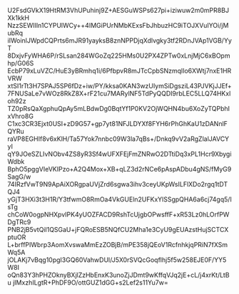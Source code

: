 U2FsdGVkX19HtRM3VhUPuhinj9Z+AESGuWSPs627pi+iziwuw2m0mPR8BJXk1kkH
NzzSEWIIln1CYPUlWCy++4IMGiPUrNMbKExsFbJhbuzHC9iTOJXVuIYOi/jMubRq
iIWoinlJWpdCQPrts6mJR91yayksB8znNPPDjqXdlvgky3tf2RDnJVAp1VGB/YyT
8DxjvFyWHA6P/rSLsan284WGoZq225HMs0U2PX4ZPTw0xLnjMjC6xBOpmhp/G06S
EcbP79xLuVZC/HuE3yBRmhq1i/6PfbpvR8mJTcCpbSNzmqlIo6XWtj7nxE1HRVRW
xtSI1rTt3H7SPAJ5SP6fDz+iw/PY/kksa0KAN3wzUIymSiDgsziL43PJVKjJJEf+
7FNUSaLe7vWOz8RkZ8X+rF21cu7MARylNF5TdPyQQDI9rbLEC5LLQ74HKxloh92z
TZ0pRsQaXgphuQpAy5mLBdwDg0BqtYf1P0KV2OjWQHN4bu6XoZyTQPbhIxVhro8G
C1xc3CR3Ejxt0USI+zD9G57+gp7yt81NFJLDYXf8FYH6rPhGhKaU1zDANnlFQYRu
raVP8EGHIf8v6xKlH/Ta57Yok7nnbc09W3la7qBs+/Dnkq9vV2aRgZlalJAVCYyI
qY9JOeSZLIvNObv4ZS8yR3Sf4wUFXFEjFmZNRwO2DTtiDq3xPL1Hcr9XbygiWdbk
BphO5pggVIeVKIPzo+A2Q4Mox+XB+qLZ3d2rNCe6pAspADbu4gNS/fMyG9SagG/w
74IRzfVwT9N9ApAiXORgpaUVjZrd6sgwa3ihv3ceyUKpWsILFlXDo2rgq1tDTQJ4
yGjT3HXi3t3H1R/Y3tfwmO8RmOa4VkGUEln2UFKxYlSSgpQHA6a6cj74gq5/IsTg
chCoW0ogpNHXpvIPK4yUOZFACD9RshTcUjgbOPwsffF+xR53Lz0hLOrfPWDgTRc9
PNB2jB5vtQil1QSGaU+jFQRoESB5NQfCU2Mha1e3CyU9gEUAzstHujSCTCXptuOR
L+brffPIWbrp3AomXvswaMmEzZOBjB/mPE358jQEoV1RcfnhkjqPRiN7fXSmWq5A
jOLAKj7vBqg10pgI3GQ60VahwDUl/J5X0rSVQcGoqflhj5f5w258EJE0F/YY5W8I
oQn83Y3hPHZOknyBXjlZzHbEnxK3unoZjJDmt9wKffqVJq2jE+cL/j4xrKt/LtBu
jIMxzhILgtR+PhDF9O/ottGUZ1dGG+s2Lef2s11Yu7w=
